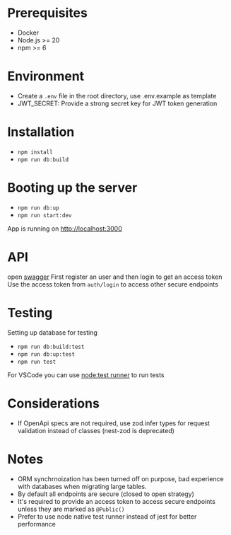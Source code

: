 # Prerequisites
- Docker
- Node.js >= 20
- npm >= 6

# Environment
- Create a `.env` file in the root directory, use .env.example as template  
- JWT_SECRET: Provide a strong secret key for JWT token generation  

# Installation
- `npm install`
- `npm run db:build`

# Booting up the server
- `npm run db:up`
- `npm run start:dev`

App is running on [http://localhost:3000]()

# API
open [swagger](http://localhost:3000/swagger)
First register an user and then login to get an access token  
Use the access token from `auth/login` to access other secure endpoints  

# Testing
Setting up database for testing
- `npm run db:build:test`
- `npm run db:up:test`
- `npm run test`

For VSCode you can use [node:test runner](https://marketplace.visualstudio.com/items?itemName=connor4312.nodejs-testing) to run tests

# Considerations
- If OpenApi specs are not required, use zod.infer types for request validation instead of classes (nest-zod is deprecated)

# Notes
- ORM synchrnoization has been turned off on purpose, bad experience with databases when migrating large tables.
- By default all endpoints are secure (closed to open strategy)
- It's required to provide an access token to access secure endpoints unless they are marked as `@Public()`
- Prefer to use node native test runner instead of jest for better performance